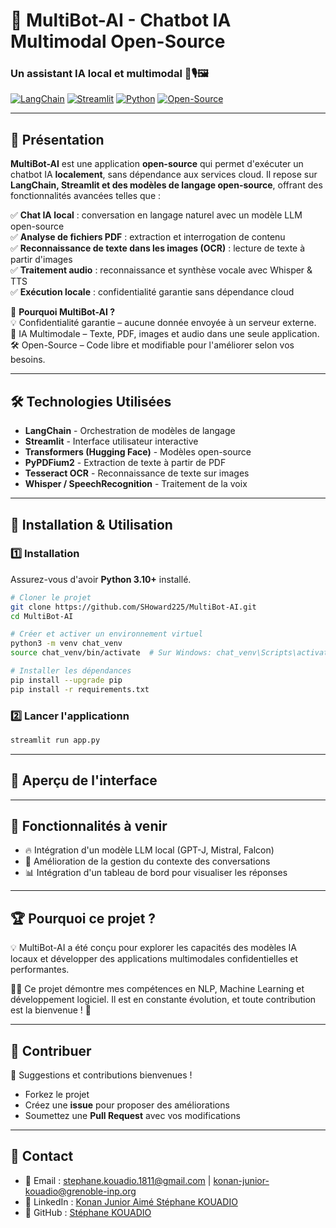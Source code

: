 # 🤖 MultiBot-AI - Chatbot IA Multimodal Open-Source

### Un assistant IA local et multimodal 📄🎙️🖼️

[![LangChain](https://img.shields.io/badge/LangChain-%F0%9F%A4%96-blue)](https://github.com/hwchase17/langchain)
[![Streamlit](https://img.shields.io/badge/Streamlit-%E2%9C%A8-red)](https://streamlit.io/)
[![Python](https://img.shields.io/badge/Python-3.10%2B-brightgreen)](https://www.python.org/)
[![Open-Source](https://badgen.net/badge/Open%20Source/Yes/green)](https://github.com/TON-USERNAME/MultiBot-AI)

---

## 🎯 **Présentation**
**MultiBot-AI** est une application **open-source** qui permet d'exécuter un chatbot IA **localement**, sans dépendance aux services cloud. Il repose sur **LangChain, Streamlit et des modèles de langage open-source**, offrant des fonctionnalités avancées telles que :

✅ **Chat IA local** : conversation en langage naturel avec un modèle LLM open-source  
✅ **Analyse de fichiers PDF** : extraction et interrogation de contenu  
✅ **Reconnaissance de texte dans les images (OCR)** : lecture de texte à partir d'images  
✅ **Traitement audio** : reconnaissance et synthèse vocale avec Whisper & TTS  
✅ **Exécution locale** : confidentialité garantie sans dépendance cloud  

🔹 **Pourquoi MultiBot-AI ?**  
💡 Confidentialité garantie – aucune donnée envoyée à un serveur externe.  
🚀 IA Multimodale – Texte, PDF, images et audio dans une seule application.  
🛠️ Open-Source – Code libre et modifiable pour l'améliorer selon vos besoins.  

---

## 🛠 **Technologies Utilisées**
- **LangChain** - Orchestration de modèles de langage  
- **Streamlit** - Interface utilisateur interactive  
- **Transformers (Hugging Face)** - Modèles open-source  
- **PyPDFium2** - Extraction de texte à partir de PDF  
- **Tesseract OCR** - Reconnaissance de texte sur images  
- **Whisper / SpeechRecognition** - Traitement de la voix  

---

## 🚀 **Installation & Utilisation**

### 1️⃣ **Installation**
Assurez-vous d'avoir **Python 3.10+** installé.

```bash
# Cloner le projet
git clone https://github.com/SHoward225/MultiBot-AI.git
cd MultiBot-AI

# Créer et activer un environnement virtuel
python3 -m venv chat_venv
source chat_venv/bin/activate  # Sur Windows: chat_venv\Scripts\activate

# Installer les dépendances
pip install --upgrade pip
pip install -r requirements.txt

```

### 2️⃣ **Lancer l'applicationn**
```bash
streamlit run app.py
```

---

## 📸 Aperçu de l'interface

---

## 📌 Fonctionnalités à venir

- 🔥 Intégration d'un modèle LLM local (GPT-J, Mistral, Falcon)
- 🎯 Amélioration de la gestion du contexte des conversations
- 📊 Intégration d'un tableau de bord pour visualiser les réponses

---

## 🏆 Pourquoi ce projet ?
💡 MultiBot-AI a été conçu pour explorer les capacités des modèles IA locaux et développer des applications multimodales confidentielles et performantes.

👨‍💻 Ce projet démontre mes compétences en NLP, Machine Learning et développement logiciel. Il est en constante évolution, et toute contribution est la bienvenue ! 🚀

--- 

## 🤝 Contribuer
📢 Suggestions et contributions bienvenues !

- Forkez le projet
- Créez une **issue** pour proposer des améliorations
- Soumettez une **Pull Request** avec vos modifications

---

## 📩 Contact

- 📧 Email : stephane.kouadio.1811@gmail.com | konan-junior-kouadio@grenoble-inp.org
- 💼 LinkedIn : [Konan Junior Aimé Stéphane KOUADIO](https://www.linkedin.com/in/kouadio-konan-junior-aim%C3%A9-st%C3%A9phane/)
- 🐙 GitHub : [Stéphane KOUADIO](https://github.com/SHoward225)



